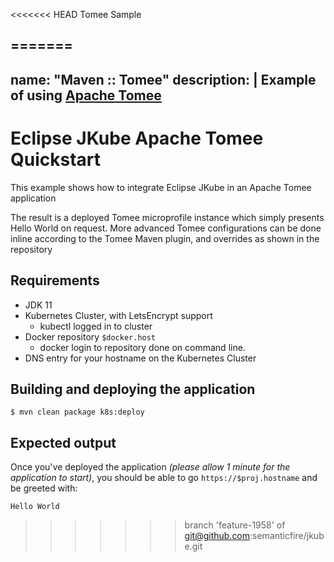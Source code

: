 <<<<<<< HEAD
Tomee Sample

=======
---
name: "Maven :: Tomee"
description: |
  Example of using [Apache Tomee](https://tomee.apache.com)
---
# Eclipse JKube Apache Tomee Quickstart

This example shows how to integrate Eclipse JKube in an Apache Tomee application

The result is a deployed Tomee microprofile instance which simply presents Hello World on request.
More advanced Tomee configurations can be done inline according to the Tomee Maven plugin, and overrides as shown in the repository

## Requirements

- JDK 11
- Kubernetes Cluster, with LetsEncrypt support
  - kubectl logged in to cluster
- Docker repository `$docker.host`
  - docker login to repository done on command line.
- DNS entry for your hostname on the Kubernetes Cluster

## Building and deploying the application


```shell script
$ mvn clean package k8s:deploy
```

## Expected output

Once you've deployed the application _(please allow 1 minute for the application to start)_, you should be able to go `https://$proj.hostname` and be greeted with:

```
Hello World
```
>>>>>>> branch 'feature-1958' of git@github.com:semanticfire/jkube.git
